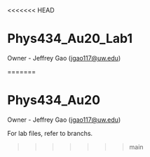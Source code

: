 <<<<<<< HEAD
# Phys434_Au20_Lab1

Owner - Jeffrey Gao (jgao117@uw.edu)

=======
# Phys434_Au20

Owner - Jeffrey Gao (jgao117@uw.edu)

For lab files, refer to branchs.
>>>>>>> main
